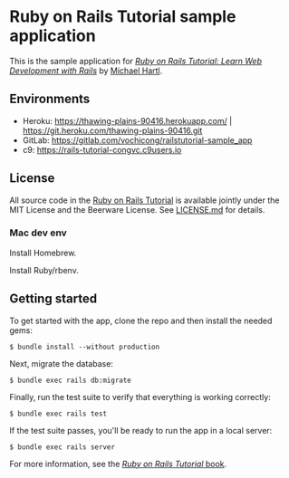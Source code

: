 # Ruby on Rails Tutorial sample application

This is the sample application for
[*Ruby on Rails Tutorial:
Learn Web Development with Rails*](http://www.railstutorial.org/)
by [Michael Hartl](http://www.michaelhartl.com/).

## Environments

- Heroku: https://thawing-plains-90416.herokuapp.com/ | https://git.heroku.com/thawing-plains-90416.git
- GitLab: https://gitlab.com/vochicong/railstutorial-sample_app
- c9: https://rails-tutorial-congvc.c9users.io

## License

All source code in the [Ruby on Rails Tutorial](http://railstutorial.org/)
is available jointly under the MIT License and the Beerware License. See
[LICENSE.md](LICENSE.md) for details.

### Mac dev env

Install Homebrew.

Install Ruby/rbenv.

## Getting started

To get started with the app, clone the repo and then install the needed gems:

```
$ bundle install --without production
```

Next, migrate the database:

```
$ bundle exec rails db:migrate
```

Finally, run the test suite to verify that everything is working correctly:

```
$ bundle exec rails test
```

If the test suite passes, you'll be ready to run the app in a local server:

```
$ bundle exec rails server
```

For more information, see the
[*Ruby on Rails Tutorial* book](http://www.railstutorial.org/book).